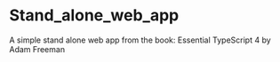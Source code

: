 # Stand_alone_web_app
A simple stand alone web app from the book: Essential TypeScript 4 by Adam Freeman
